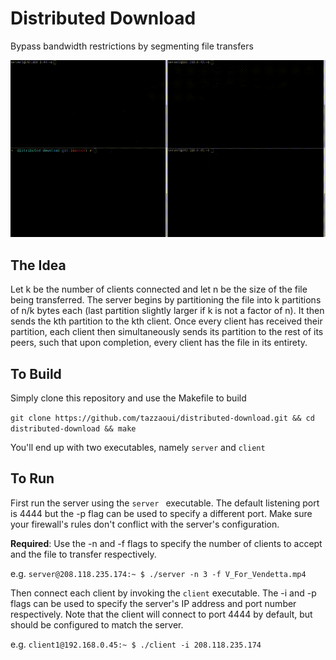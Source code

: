 # Distributed Download
Bypass bandwidth restrictions by segmenting file transfers

<img src="example.gif">

## The Idea
<p> Let k be the number of clients connected and let n be the size of the file being transferred. The server begins by partitioning the file into k partitions of n/k bytes each (last partition slightly larger if k is not a factor of n). It then sends the kth partition to the kth client. Once every client has received their partition, each client then simultaneously sends its partition to the rest of its peers, such that upon completion, every client has the file in its entirety. </p>

## To Build 
 
 Simply clone this repository and use the Makefile to build
 
 ```git clone https://github.com/tazzaoui/distributed-download.git && cd distributed-download && make```
 
 You'll end up with two executables, namely ```server``` and ```client```
 
## To Run
First run the server using the ```server ``` executable. The default listening port is 4444 but the -p flag can be used to specify a different port. Make sure your firewall's rules don't conflict with the server's configuration. 

<b>Required</b>: Use the -n and -f flags to specify the number of clients to accept and the file to transfer respectively.

e.g. ```server@208.118.235.174:~ $ ./server -n 3 -f V_For_Vendetta.mp4```
 
Then connect each client by invoking the ```client``` executable. The -i and -p flags can be used to specify the server's IP address and port number respectively. Note that the client will connect to port 4444 by default, but should be configured to match the server.

e.g. ```client1@192.168.0.45:~ $ ./client -i 208.118.235.174```
